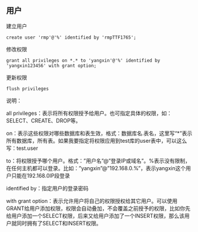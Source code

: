

## 用户

建立用户

```mysql
create user 'rmp'@'%' identified by 'rmpTTF1765';
```

修改权限

```mysql
grant all privileges on *.* to 'yangxin'@'%' identified by 'yangxin123456' with grant option;
```

更新权限

```mysql
flush privileges
```

说明：


all privileges：表示将所有权限授予给用户。也可指定具体的权限，如：SELECT、CREATE、DROP等。

on：表示这些权限对哪些数据库和表生效，格式：数据库名.表名，这里写“\*”表示所有数据库，所有表。如果我要指定将权限应用到test库的user表中，可以这么写：test.user

to：将权限授予哪个用户。格式：”用户名”@”登录IP或域名”。%表示没有限制，在任何主机都可以登录。比如：”yangxin”@”192.168.0.%”，表示yangxin这个用户只能在192.168.0IP段登录

identified by：指定用户的登录密码

with grant option：表示允许用户将自己的权限授权给其它用户。可以使用GRANT给用户添加权限，权限会自动叠加，不会覆盖之前授予的权限，比如你先给用户添加一个SELECT权限，后来又给用户添加了一个INSERT权限，那么该用户就同时拥有了SELECT和INSERT权限。
